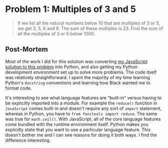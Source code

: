 # Problem 1: Multiples of 3 and 5

> If we list all the natural numbers below 10 that are multiples of 3 or 5, we get 3, 5, 6 and 9. The sum of these multiples is 23.
> Find the sum of all the multiples of 3 or 5 below 1000.

## Post-Mortem

Most of the work I did for this solution was converting [my JavaScript solution to this problem](../../js/0001_multiples_of_3_and_5/README.md) into Python, and also getting my Python development environment set up to solve more problems. The code itself was relatively straightforward. I spent the majority of my time learning Python's `docstring` conventions and learning how Black wanted me to format code.

It's interesting to see what language features are "built-in" versus having to be explicitly imported into a module. For example the `reduce()` function in `JavaScript` comes built-in and doesn't require any sort of `import` statement, whereas in Python, you have to `from functools import reduce`. The same was true for `math.ceil()`. With JavaScript, all of the core language features come bundled with the runtime environment itself. Python makes you explicitly state that you want to use a particular language feature. This doesn't bother me and I can see reasons for doing it both ways. I find the difference interesting.
